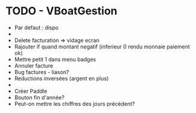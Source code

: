 TODO - VBoatGestion
=========

* Par defaut : dispo
*
* Delete facturation => vidage ecran
* Rajouter if quand montant negatif (inferieur 0 rendu monnaie paiement ok)
* Mettre petit 1 dans menu badges
* Annuler facture
* Bug factures - liason?
* Reductions inversées (argent en plus)
*
* Créer Paddle
* Bouton fin d'année?
* Peut-on mettre les chiffres des jours précédent?
